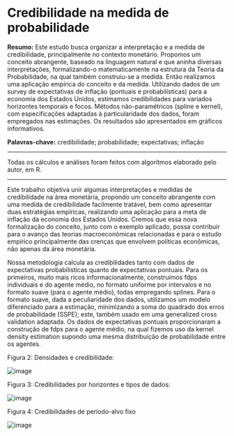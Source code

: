 # Credibilidade na medida de probabilidade

**Resumo:** 
Este estudo busca organizar a interpretação e a medida de credibilidade, principalmente no contexto monetário. Propomos um conceito abrangente, baseado na linguagem natural e que aninha diversas interpretações, formalizando-o matematicamente na estrutura da Teoria da Probabilidade, na qual também construiu-se a medida. Então realizamos uma aplicação empírica do conceito e da medida. Utilizando dados de um survey de expectativas de inflação (pontuais e probabilísticas) para a economia dos Estados Unidos, estimamos credibilidades para variados horizontes temporais e focos. Métodos
não-paramétricos (spline e kernel), com especificações adaptadas à particularidade dos dados, foram empregados nas estimações. Os resultados são apresentados em gráficos informativos.

**Palavras-chave:** credibilidade; probabilidade; expectativas; inflação

***

Todas os cálculos e análises foram feitos com algorítmos elaborado pelo autor, em R.

***


Este trabalho objetiva unir algumas interpretações e medidas de credibilidade na área monetária, propondo um conceito abrangente com uma medida de credibilidade facilmente tratável, bem como apresentar duas estratégias empíricas, realizando uma aplicação para a meta de inflação da economia dos Estados Unidos. Cremos que essa nova formalização do conceito, junto com o exemplo aplicado, possa contribuir para o avanço das teorias macroeconômicas relacionadas e para o estudo empírico principalmente das crenças que envolvem políticas econômicas, não apenas da área monetária.

Nossa metodologia calcula as credibilidades tanto com dados de expectativas probabilísticas quanto de expectativas pontuais. Para os primeiros, muito mais ricos informacionalmente, construímos fdps individuais e do agente médio, no formato uniforme por intervalos e no formato suave (para o agente médio), todas empregando splines. Para o formato suave, dada a peculiaridade dos dados, utilizamos um modelo diferenciado para a estimação, minimizando a soma do quadrado dos erros de probabilidade (SSPE); este, também usado em uma generalized cross validation adaptada. Os dados de expectativas pontuais proporcionaram a construção de fdps para o agente médio, na qual fizemos uso da kernel density estimation supondo uma mesma distribuição de probabilidade entre os agentes.

Figura 2: Densidades e credibilidade:

![image](https://github.com/raguirreleal/credibilidade/assets/144735714/32ac270a-afeb-49c4-ab07-ed53e3679309)


Figura 3: Credibilidades por horizontes e tipos de dados:

![image](https://github.com/raguirreleal/credibilidade/assets/144735714/0a7f4a40-c501-4b70-b493-07c5934425da)


Figura 4: Credibilidades de período-alvo fixo

![image](https://github.com/raguirreleal/credibilidade/assets/144735714/89c9a4e1-494e-410e-95dd-f46f349e5d19)



